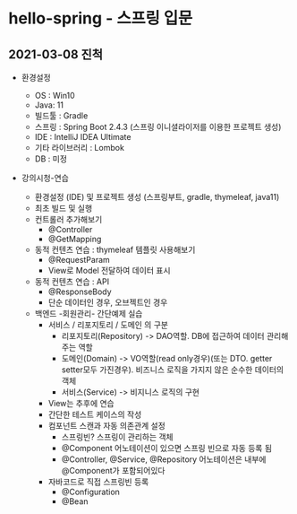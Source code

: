 # hello-spring - 스프링 입문
## 2021-03-08 진척
* 환경설정
  * OS : Win10
  * Java: 11
  * 빌드툴 : Gradle 
  * 스프링 : Spring Boot 2.4.3 (스프링 이니셜라이저를 이용한 프로젝트 생성)
  * IDE : IntelliJ IDEA Ultimate
  * 기타 라이브러리 : Lombok
  * DB : 미정

* 강의시청-연습
  * 환경설정 (IDE) 및 프로젝트 생성 (스프링부트, gradle, thymeleaf, java11)
  * 최초 빌드 및 실행
  * 컨트롤러 추가해보기
    * @Controller
    * @GetMapping
  * 동적 컨텐츠 연습 : thymeleaf 템플릿 사용해보기 
    * @RequestParam
    * View로 Model 전달하여 데이터 표시
  * 동적 컨텐츠 연습 : API
    * @ResponseBody
    * 단순 데이터인 경우, 오브젝트인 경우
  * 백엔드 -회원관리- 간단예제 실습
    * 서비스 / 리포지토리 / 도메인 의 구분
      * 리포지토리(Repository) -> DAO역할. DB에 접근하여 데이터 관리해주는 역할
      * 도메인(Domain) -> VO역할(read only경우)(또는 DTO. getter setter모두 가진경우). 비즈니스 로직을 가지지 않은 순수한 데이터의 객체
      * 서비스(Service) -> 비지니스 로직의 구현
    * View는 추후에 연습
    * 간단한 테스트 케이스의 작성
    * 컴포넌트 스캔과 자동 의존관계 설정
      * 스프링빈? 스프링이 관리하는 객체 
      * @Component 어노테이션이 있으면 스프링 빈으로 자동 등록 됨
      * @Controller, @Service, @Repository 어노테이션은 내부에 @Component가 포함되어있다
    * 자바코드로 직접 스프링빈 등록
      * @Configuration
      * @Bean  
